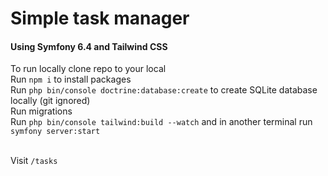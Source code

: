 <h1>Simple task manager</h1>
<h4>Using Symfony 6.4 and Tailwind CSS</h4>


To run locally clone repo to your local</br>
Run `npm i` to install packages </br>
Run `php bin/console doctrine:database:create` to create SQLite database locally (git ignored) </br>
Run migrations</br>
Run `php bin/console tailwind:build --watch` and in another terminal run `symfony server:start`</br>
</br>

Visit `/tasks`
